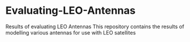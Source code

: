 # Evaluating-LEO-Antennas
Results of evaluating LEO Antennas
This repository contains the results of modelling various antennas for use with LEO satellites
